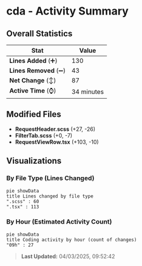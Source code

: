 # cda - Activity Summary 

## Overall Statistics

| Stat                   | Value                                                             |
| ---------------------- | ----------------------------------------------------------------- |
| **Lines Added** (➕)   | 130                                          |
| **Lines Removed** (➖) | 43                                        |
| **Net Change** (↕)    | 87                |
| **Active Time** (⌚)   | 34 minutes |


## Modified Files
- **RequestHeader.scss** (+27, -26)
- **FilterTab.scss** (+0, -7)
- **RequestViewRow.tsx** (+103, -10)

## Visualizations

### By File Type (Lines Changed)

```mermaid
pie showData
title Lines changed by file type
".scss" : 60
".tsx" : 113
```

### By Hour (Estimated Activity Count)

```mermaid
pie showData
title Coding activity by hour (count of changes)
"09h" : 27
```


> **Last Updated:** 04/03/2025, 09:52:42